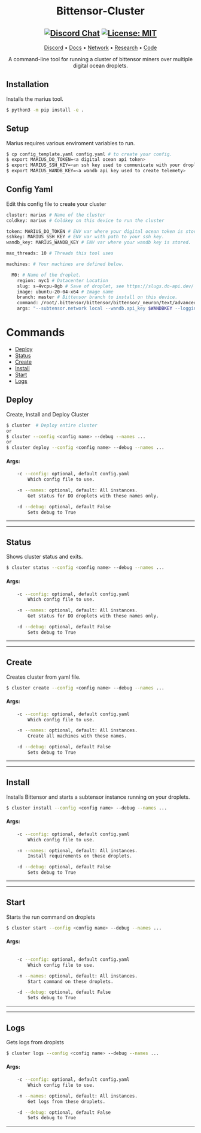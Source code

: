 <div align="center">

# **Bittensor-Cluster**
[![Discord Chat](https://img.shields.io/discord/308323056592486420.svg)](https://discord.gg/3rUr6EcvbB)
[![License: MIT](https://img.shields.io/badge/License-MIT-yellow.svg)](https://opensource.org/licenses/MIT)
---

[Discord](https://discord.gg/3rUr6EcvbB) • [Docs](https://app.gitbook.com/@opentensor/s/bittensor/) • [Network](https://www.bittensor.com/metagraph) • [Research](https://uploads-ssl.webflow.com/5cfe9427d35b15fd0afc4687/5fa940aea6a95b870067cf09_bittensor.pdf) • [Code](https://github.com/opentensor/BitTensor)

A command-line tool for running a cluster of bittensor miners over multiple digital ocean droplets.

</div>
 
## Installation
Installs the marius tool.
```bash
$ python3 -m pip install -e .
```

## Setup
Marius requires various enviroment variables to run.
```bash
$ cp config_template.yaml config.yaml # to create your config.
$ export MARIUS_DO_TOKEN=<a digital ocean api token>
$ export MARIUS_SSH_KEY=<an ssh key used to communicate with your droplets>
$ export MARIUS_WANDB_KEY=<a wandb api key used to create telemety>
```

## Config Yaml
Edit this config file to create your cluster
```bash
cluster: marius # Name of the cluster
coldkey: marius # Coldkey on this device to run the cluster

token: MARIUS_DO_TOKEN # ENV var where your digital ocean token is stored
sshkey: MARIUS_SSH_KEY # ENV var with path to your ssh key.
wandb_key: MARIUS_WANDB_KEY # ENV var where your wandb key is stored.

max_threads: 10 # Threads this tool uses 

machines: # Your machines are defined below.

  M0: # Name of the droplet.
    region: nyc1 # Datacenter Location 
    slug: s-4vcpu-8gb # Save of droplet, see https://slugs.do-api.dev/ for a full list
    image: ubuntu-20-04-x64 # Image name
    branch: master # Bittensor branch to install on this device.
    command: /root/.bittensor/bittensor/bittensor/_neuron/text/advanced_server/main.py # Command to run.
    args: "--subtensor.network local --wandb.api_key $WANDBKEY --logging.debug --neuron.name $NAME --wandb.name $NAME --wandb.project $CLUSTER --wandb.run_group $NAME --neuron.model_name distilgpt2" # passed args.

```



# Commands
- [Deploy](#deploy)
- [Status](#status)
- [Create](#create)
- [Install](#install)
- [Start](#start)
- [Logs](#logs)

## Deploy
Create, Install and Deploy Cluster
```bash
$ cluster  # Deploy entire cluster 
or
$ clsuter --config <config name> --debug --names ...
or
$ clsuter deploy --config <config name> --debug --names ...
```

#### Args:
```bash
    -c --config: optional, default config.yaml
        Which config file to use.

    -n --names: optional, default: All instances.
        Get status for DO droplets with these names only.

    -d --debug: optional, default False
        Sets debug to True
```
---
---


## Status
Shows cluster status and exits.
```bash
$ clsuter status --config <config name> --debug --names ...
```

#### Args:
```bash
    -c --config: optional, default config.yaml
        Which config file to use.

    -n --names: optional, default: All instances.
        Get status for DO droplets with these names only.

    -d --debug: optional, default False
        Sets debug to True
```
---
---

## Create
Creates cluster from yaml file.
```bash
$ cluster create --config <config name> --debug --names ...
```
#### Args:
```bash
    -c --config: optional, default config.yaml
        Which config file to use.

    -n --names: optional, default: All instances.
        Create all machines with these names.

    -d --debug: optional, default False
        Sets debug to True
```
---
---

## Install
Installs Bittensor and starts a subtensor instance running on your droplets.
```bash
$ cluster install --config <config name> --debug --names ...
```
#### Args:
```bash
    -c --config: optional, default config.yaml
        Which config file to use.

    -n --names: optional, default: All instances.
        Install requirements on these droplets.

    -d --debug: optional, default False
        Sets debug to True
```
---
---

## Start
Starts the run command on droplets
```bash
$ cluster start --config <config name> --debug --names ...
```
#### Args:
```bash

    -c --config: optional, default config.yaml
        Which config file to use.

    -n --names: optional, default: All instances.
        Start command on these droplets.

    -d --debug: optional, default False
        Sets debug to True
```
---
---

## Logs
Gets logs from droplsts
```bash
$ cluster logs --config <config name> --debug --names ...
```
#### Args:
```bash
    -c --config: optional, default config.yaml
        Which config file to use.

    -n --names: optional, default: All instances.
        Get logs from these droplets.

    -d --debug: optional, default False
        Sets debug to True
```
---
